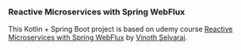 ### Reactive Microservices with Spring WebFlux

This Kotlin + Spring Boot project is based on udemy course [Reactive Microservices with Spring WebFlux](https://www.udemy.com/course/spring-webflux/) by [Vinoth Selvaraj](https://www.udemy.com/user/vinoth-selvaraj/).

